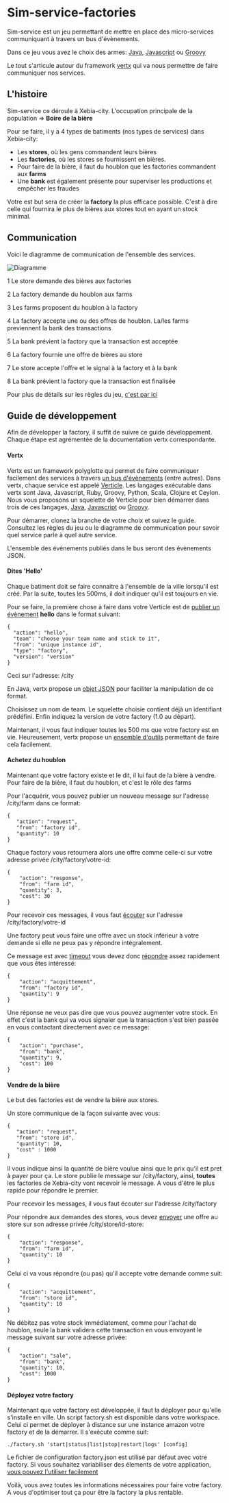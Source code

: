 Sim-service-factories
=====================

Sim-service est un jeu permettant de mettre en place des micro-services communiquant à travers un bus d'évènements.

Dans ce jeu vous avez le choix des armes: [Java](https://github.com/xebia-france/sim-service-factories/tree/java), [Javascript](https://github.com/xebia-france/sim-service-factories/tree/javascript) ou [Groovy](https://github.com/xebia-france/sim-service-factories/tree/java)

Le tout s'articule autour du framework [vertx](http://vertx.io/) qui va nous permettre de faire communiquer nos services.


L'histoire
----------

Sim-service ce déroule à Xebia-city. L'occupation principale de la population => **Boire de la bière**

Pour se faire, il y a 4 types de batiments (nos types de services) dans Xebia-city:

* Les **stores**, où les gens commandent leurs bières
* Les **factories**, où les stores se fournissent en bières.
* Pour faire de la bière, il faut du houblon que les factories commandent aux **farms**
* Une **bank** est également présente pour superviser les productions et empêcher les fraudes

Votre est but sera de créer la **factory** la plus efficace possible. C'est à dire celle qui fournira le plus de bières aux stores tout en ayant un stock minimal.

Communication
-------------

Voici le diagramme de communication de l'ensemble des services.

![Diagramme](https://github.com/xebia-france/sim-service-factories/blob/master/com.png)

1 Le store demande des bières aux factories

2 La factory demande du houblon aux farms

3 Les farms proposent du houblon à la factory

4 La factory accepte une ou des offres de houblon. La/les farms previennent la bank des transactions

5 La bank prévient la factory que la transaction est acceptée

6 La factory fournie une offre de bières au store

7 Le store accepte l'offre et le signal à la factory et à la bank

8 La bank prévient la factory que la transaction est finalisée

Pour plus de détails sur les règles du jeu, [c'est par ici](https://github.com/xebia-france/sim-service-factories/blob/master/regles.md)

Guide de développement
----------------------

Afin de développer la factory, il suffit de suivre ce guide développement. Chaque étape est agrémentée de la documentation vertx correspondante.

#### Vertx

Vertx est un framework polyglotte qui permet de faire communiquer facilement des services à travers [un bus d'évènements](http://vertx.io/core_manual_java.html#the-event-bus) (entre autres). Dans vertx, chaque service est appelé [Verticle](http://vertx.io/manual.html#verticle).
Les langages exécutable dans vertx sont Java, Javascript, Ruby, Groovy, Python, Scala, Clojure et Ceylon. Nous vous proposons un squelette de Verticle pour bien démarrer dans trois de ces langages, [Java](https://github.com/xebia-france/sim-service-factories/tree/java), [Javascript](https://github.com/xebia-france/sim-service-factories/tree/javascript) ou [Groovy](https://github.com/xebia-france/sim-service-factories/tree/java).

Pour démarrer, clonez la branche de votre choix et suivez le guide. Consultez les règles du jeu ou le diagramme de communication pour savoir quel service parle à quel autre service.

L'ensemble des évènements publiés dans le bus seront des évènements JSON.

#### Dites 'Hello'

Chaque batiment doit se faire connaitre à l'ensemble de la ville lorsqu'il est créé. Par la suite, toutes les 500ms, il doit indiquer qu'il est toujours en vie.

Pour se faire, la première chose à faire dans votre Verticle est de [publier un évènement](http://vertx.io/core_manual_java.html#publishing-messages) **hello** dans le format suivant:

```
{
  "action": "hello",
  "team": "choose your team name and stick to it",
  "from": "unique instance id",
  "type": "factory",
  "version": "version"
}
```

Ceci sur l'adresse: /city

En Java, vertx propose un [objet JSON](http://vertx.io/core_manual_java.html#json) pour faciliter la manipulation de ce format.

Choisissez un nom de team. Le squelette choisie contient déjà un identifiant prédéfini. Enfin indiquez la version de votre factory (1.0 au départ).

Maintenant, il vous faut indiquer toutes les 500 ms que votre factory est en vie. Heureusement, vertx propose un [ensemble d'outils](http://vertx.io/core_manual_java.html#periodic-timers) permettant de faire cela facilement.



#### Achetez du houblon

Maintenant que votre factory existe et le dit, il lui faut de la bière à vendre.
Pour faire de la bière, il faut du houblon, et c'est le rôle des farms

Pour l'acquérir, vous pouvez publier un nouveau message sur l'adresse /city/farm dans ce format:

```
{
   "action": "request",
   "from": "factory id",
   "quantity": 10
}
```

Chaque factory vous retournera alors une offre comme celle-ci sur votre adresse privée /city/factory/votre-id:

```
{
    "action": "response",
    "from": "farm id",
    "quantity": 3,
    "cost": 30
}
```

Pour recevoir ces messages, il vous faut [écouter](http://vertx.io/core_manual_java.html#registering-and-unregistering-handlers) sur l'adresse /city/factory/votre-id

Une factory peut vous faire une offre avec un stock inférieur à votre demande si elle ne peux pas y répondre intégralement.

Ce message est avec [timeout](http://vertx.io/core_manual_java.html#specifying-timeouts-for-replies) vous devez donc [répondre](http://vertx.io/core_manual_java.html#replying-to-messages) assez rapidement que vous êtes intéressé:

```
{
    "action": "acquittement",
    "from": "factory id",
    "quantity": 9
}
```

Une réponse ne veux pas dire que vous pouvez augmenter votre stock. En effet c'est la bank qui va vous signaler que la transaction s'est bien passée en vous contactant directement avec ce message:

```
{
    "action": "purchase",
    "from": "bank",
    "quantity": 9,
    "cost": 100
}
```

#### Vendre de la bière

Le but des factories est de vendre la bière aux stores.

Un store communique de la façon suivante avec vous:

```
{
   "action": "request",
   "from": "store id",
   "quantity": 10,
   "cost" : 1000
}
```

Il vous indique ainsi la quantité de bière voulue ainsi que le prix qu'il est pret à payer pour ça.
Le store publie le message sur /city/factory, ainsi, **toutes** les factories de Xebia-city vont recevoir le message. A vous d'être le plus rapide pour répondre le premier.

Pour recevoir les messages, il vous faut écouter sur l'adresse /city/factory

Pour répondre aux demandes des stores, vous devez [envoyer](http://vertx.io/core_manual_java.html#sending-messages) une offre au store sur son adresse privée /city/store/id-store:

```
{
    "action": "response",
    "from": "farm id",
    "quantity": 10
}
```

Celui ci va vous répondre (ou pas) qu'il accepte votre demande comme suit:

```
{
    "action": "acquittement",
    "from": "store id",
    "quantity": 10
}
```

Ne débitez pas votre stock immédiatement, comme pour l'achat de houblon, seule la bank validera cette transaction en vous envoyant le message suivant sur votre adresse privée:

```
{
    "action": "sale",
    "from": "bank",
    "quantity": 10,
    "cost": 1000
}
```

#### Déployez votre factory

Maintenant que votre factory est développée, il faut la déployer pour qu'elle s'installe en ville.
Un script factory.sh est disponible dans votre workspace. Celui ci permet de déployer à distance sur une instance amazon votre factory et de la démarrer.
Il s'exécute comme suit:

```
./factory.sh 'start|status|list|stop|restart|logs' [config]
```

Le fichier de configuration factory.json est utilisé par défaut avec votre factory. Si vous souhaitez variabiliser des élements de votre application, [vous pouvez l'utiliser facilement](http://vertx.io/core_manual_java.html#getting-configuration-in-a-verticle)

Voilà, vous avez toutes les informations nécessaires pour faire votre factory. A vous d'optimiser tout ça pour être la factory la plus rentable.

